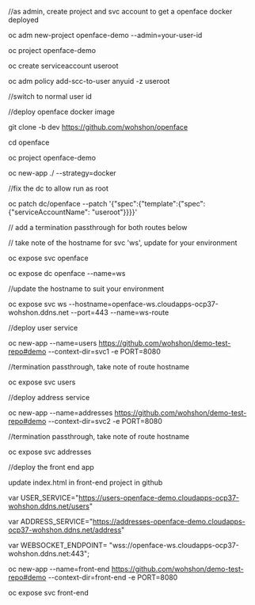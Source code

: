 
//as admin, create project and svc account to get a openface docker deployed

oc adm new-project openface-demo --admin=your-user-id
  
oc project openface-demo

oc create serviceaccount useroot

oc adm policy add-scc-to-user anyuid -z useroot

//switch to normal user id

//deploy openface docker image

git clone -b dev https://github.com/wohshon/openface

cd openface

oc project openface-demo

oc new-app ./ --strategy=docker

//fix the dc to allow run as root

oc patch dc/openface --patch '{"spec":{"template":{"spec":{"serviceAccountName": "useroot"}}}}'

// add a termination passthrough for both routes below

// take note of the hostname for svc 'ws', update for your environment

oc expose svc openface

oc expose dc openface --name=ws

//update the hostname to suit your environment

oc expose svc ws --hostname=openface-ws.cloudapps-ocp37-wohshon.ddns.net --port=443 --name=ws-route

//deploy user service

oc new-app --name=users https://github.com/wohshon/demo-test-repo#demo    --context-dir=svc1 -e PORT=8080

//termination passthrough, take note of route hostname

oc expose svc users

//deploy address service

oc new-app --name=addresses https://github.com/wohshon/demo-test-repo#demo    --context-dir=svc2 -e PORT=8080

//termination passthrough, take note of route hostname

oc expose svc addresses

//deploy the front end app

update index.html in front-end project in github 

var USER_SERVICE="https://users-openface-demo.cloudapps-ocp37-wohshon.ddns.net/users"

var ADDRESS_SERVICE="https://addresses-openface-demo.cloudapps-ocp37-wohshon.ddns.net/address"

var WEBSOCKET_ENDPOINT= "wss://openface-ws.cloudapps-ocp37-wohshon.ddns.net:443";

oc new-app --name=front-end https://github.com/wohshon/demo-test-repo#demo    --context-dir=front-end -e PORT=8080

oc expose svc front-end


